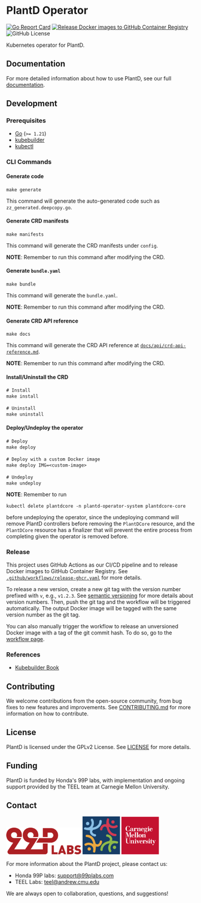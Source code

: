 # PlantD Operator

[![Go Report Card](https://goreportcard.com/badge/github.com/CarnegieMellon-PlantD/PlantD-operator)](https://goreportcard.com/report/github.com/CarnegieMellon-PlantD/PlantD-operator)
[![Release Docker images to GitHub Container Registry](https://github.com/CarnegieMellon-PlantD/PlantD-operator/actions/workflows/release-ghcr.yaml/badge.svg)](https://github.com/CarnegieMellon-PlantD/PlantD-operator/actions/workflows/release-ghcr.yaml)
![GitHub License](https://img.shields.io/github/license/CarnegieMellon-PlantD/PlantD-operator?label=License)

Kubernetes operator for PlantD.

## Documentation

For more detailed information about how to use PlantD, see our full [documentation](https://plantd.org/).

## Development

### Prerequisites

- [Go](https://golang.org/) (`>= 1.21`)
- [kubebuilder](https://book.kubebuilder.io/quick-start.html#installation)
- [kubectl](https://kubernetes.io/docs/tasks/tools/install-kubectl/)

### CLI Commands

#### Generate code

```shell
make generate
```

This command will generate the auto-generated code such as `zz_generated.deepcopy.go`.

#### Generate CRD manifests

```shell
make manifests
```

This command will generate the CRD manifests under `config`.

**NOTE**: Remember to run this command after modifying the CRD.

#### Generate `bundle.yaml`

```shell
make bundle
```

This command will generate the `bundle.yaml`.

**NOTE**: Remember to run this command after modifying the CRD.

#### Generate CRD API reference

```shell
make docs
```

This command will generate the CRD API reference at [`docs/api/crd-api-reference.md`](docs/api/crd-api-reference.md).

**NOTE**: Remember to run this command after modifying the CRD.

#### Install/Uninstall the CRD

```shell
# Install
make install

# Uninstall
make uninstall
```

#### Deploy/Undeploy the operator

```shell
# Deploy
make deploy

# Deploy with a custom Docker image
make deploy IMG=<custom-image>

# Undeploy
make undeploy
```

**NOTE**: Remember to run

```shell
kubectl delete plantdcore -n plantd-operator-system plantdcore-core
```

before undeploying the operator, since the undeploying command will remove PlantD controllers before removing the `PlantDCore` resource, and the `PlantDCore` resource has a finalizer that will prevent the entire process from completing given the operator is removed before.

### Release

This project uses GitHub Actions as our CI/CD pipeline and to release Docker images to GitHub Container Registry. See [`.github/workflows/release-ghcr.yaml`](.github/workflows/release-ghcr.yaml) for more details.

To release a new version, create a new git tag with the version number prefixed with `v`, e.g., `v1.2.3`. See [semantic versioning](https://semver.org/) for more details about version numbers. Then, push the git tag and the workflow will be triggered automatically. The output Docker image will be tagged with the same version number as the git tag.

You can also manually trigger the workflow to release an unversioned Docker image with a tag of the git commit hash. To do so, go to the [workflow page](https://github.com/CarnegieMellon-PlantD/PlantD-operator/actions/workflows/release-ghcr.yaml).

### References

- [Kubebuilder Book](https://book.kubebuilder.io/)

## Contributing

We welcome contributions from the open-source community, from bug fixes to new features and improvements. See [CONTRIBUTING.md](CONTRIBUTING.md) for more information on how to contribute.

## License

PlantD is licensed under the GPLv2 License. See [LICENSE](LICENSE) for more details.

## Funding

PlantD is funded by Honda's 99P labs, with implementation and ongoing support provided by the TEEL team at Carnegie Mellon University.

## Contact

[<img alt="99p Labs" src="./docs/img/99P_Labs_Red_linear.png" width="200">](https://developer.99plabs.io/home/)
[<img alt="TEEL Lab logo" src="./docs/img/teel-logo.png" width="100">](https://teel.cs.cmu.edu)
[<img alt="Carnegie Mellon University" src="./docs/img/cmu-logo.png" width="100">](https://www.cmu.edu)

For more information about the PlantD project, please contact us:

- Honda 99P labs: support@99plabs.com
- TEEL Labs: teel@andrew.cmu.edu

We are always open to collaboration, questions, and suggestions!
